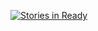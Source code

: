 [![Stories in Ready](https://badge.waffle.io/timotree3/md-link-linter.png?label=ready&title=Ready)](https://waffle.io/timotree3/md-link-linter)
